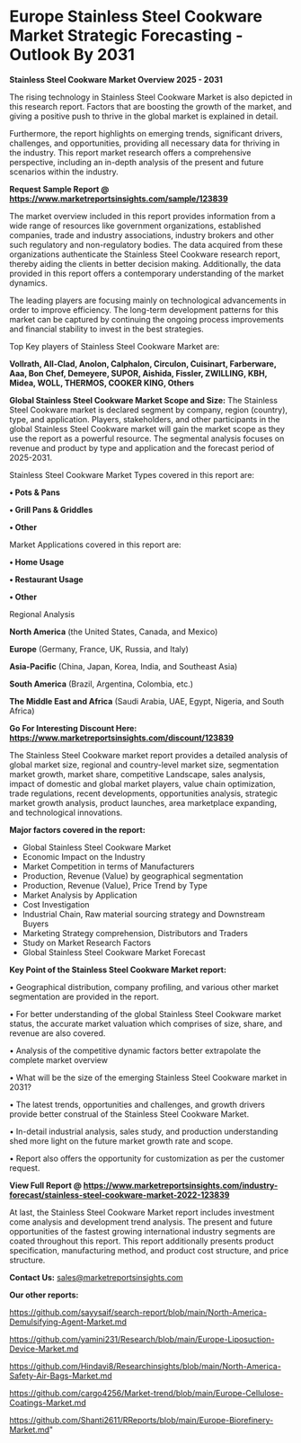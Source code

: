 # Europe Stainless Steel Cookware Market Strategic Forecasting - Outlook By 2031

<Strong> Stainless Steel Cookware Market Overview 2025 - 2031</strong>

The rising technology in Stainless Steel Cookware Market is also depicted in this research report. Factors that are boosting the growth of the market, and giving a positive push to thrive in the global market is explained in detail.

Furthermore, the report highlights on emerging trends, significant drivers, challenges, and opportunities, providing all necessary data for thriving in the industry. This report market research offers a comprehensive perspective, including an in-depth analysis of the present and future scenarios within the industry.

<strong>Request Sample Report @ <a href=https://www.marketreportsinsights.com/sample/123839>https://www.marketreportsinsights.com/sample/123839</a></strong>

The market overview included in this report provides information from a wide range of resources like government organizations, established companies, trade and industry associations, industry brokers and other such regulatory and non-regulatory bodies. The data acquired from these organizations authenticate the Stainless Steel Cookware research report, thereby aiding the clients in better decision making. Additionally, the data provided in this report offers a contemporary understanding of the market dynamics.

The leading players are focusing mainly on technological advancements in order to improve efficiency. The long-term development patterns for this market can be captured by continuing the ongoing process improvements and financial stability to invest in the best strategies.

Top Key players of Stainless Steel Cookware Market are:

<strong>Vollrath, All-Clad, Anolon, Calphalon, Circulon, Cuisinart, Farberware, Aaa, Bon Chef, Demeyere, SUPOR, Aishida, Fissler, ZWILLING, KBH, Midea, WOLL, THERMOS, COOKER KING, Others</strong>

<strong><b>Global Stainless Steel Cookware Market Scope and Size:</b></strong>
The Stainless Steel Cookware market is declared segment by company, region (country), type, and application. Players, stakeholders, and other participants in the global Stainless Steel Cookware market will gain the market scope as they use the report as a powerful resource. The segmental analysis focuses on revenue and product by type and application and the forecast period of 2025-2031.

Stainless Steel Cookware Market Types covered in this report are:

<strong>• Pots & Pans

• Grill Pans & Griddles

• Other</strong>

Market Applications covered in this report are:

<strong>• Home Usage

• Restaurant Usage

• Other</strong> 

Regional Analysis

<strong>North America</strong> (the United States, Canada, and Mexico)

<strong>Europe</strong> (Germany, France, UK, Russia, and Italy)

<strong>Asia-Pacific</strong> (China, Japan, Korea, India, and Southeast Asia)

<strong>South America</strong> (Brazil, Argentina, Colombia, etc.)

<strong>The Middle East and Africa</strong> (Saudi Arabia, UAE, Egypt, Nigeria, and South Africa)

<strong>Go For Interesting Discount Here: <a href=https://www.marketreportsinsights.com/discount/123839>https://www.marketreportsinsights.com/discount/123839</a></strong>

The Stainless Steel Cookware market report provides a detailed analysis of global market size, regional and country-level market size, segmentation market growth, market share, competitive Landscape, sales analysis, impact of domestic and global market players, value chain optimization, trade regulations, recent developments, opportunities analysis, strategic market growth analysis, product launches, area marketplace expanding, and technological innovations.

<strong><b>Major factors covered in the report:</b></strong>
<ul>
  <li>Global Stainless Steel Cookware Market </li>
  <li>Economic Impact on the Industry</li>
  <li>Market Competition in terms of Manufacturers</li>
  <li>Production, Revenue (Value) by geographical segmentation</li>
  <li>Production, Revenue (Value), Price Trend by Type</li>
  <li>Market Analysis by Application</li>
  <li>Cost Investigation</li>
  <li>Industrial Chain, Raw material sourcing strategy and Downstream Buyers</li>
  <li>Marketing Strategy comprehension, Distributors and Traders</li>
  <li>Study on Market Research Factors</li>
  <li>Global Stainless Steel Cookware Market Forecast</li>
</ul>

<strong><b>Key Point of the Stainless Steel Cookware Market report:</b></strong>

• Geographical distribution, company profiling, and various other market segmentation are provided in the report.

• For better understanding of the global Stainless Steel Cookware market status, the accurate market valuation which comprises of size, share, and revenue are also covered.

• Analysis of the competitive dynamic factors better extrapolate the complete market overview

• What will be the size of the emerging Stainless Steel Cookware market in 2031?

• The latest trends, opportunities and challenges, and growth drivers provide better construal of the Stainless Steel Cookware Market.

• In-detail industrial analysis, sales study, and production understanding shed more light on the future market growth rate and scope.

• Report also offers the opportunity for customization as per the customer request.

<strong><b>View Full Report @ <a href=https://www.marketreportsinsights.com/industry-forecast/stainless-steel-cookware-market-2022-123839>https://www.marketreportsinsights.com/industry-forecast/stainless-steel-cookware-market-2022-123839</a></b></strong>


At last, the Stainless Steel Cookware Market report includes investment come analysis and development trend analysis. The present and future opportunities of the fastest growing international industry segments are coated throughout this report. This report additionally presents product specification, manufacturing method, and product cost structure, and price structure.

<strong>Contact Us:</strong>
sales@marketreportsinsights.com

<strong>Our other reports:</strong>

<a href=https://github.com/sayysaif/search-report/blob/main/North-America-Demulsifying-Agent-Market.md>https://github.com/sayysaif/search-report/blob/main/North-America-Demulsifying-Agent-Market.md</a>

<a href=https://github.com/yamini231/Research/blob/main/Europe-Liposuction-Device-Market.md>https://github.com/yamini231/Research/blob/main/Europe-Liposuction-Device-Market.md</a>

<a href=https://github.com/Hindavi8/Researchinsights/blob/main/North-America-Safety-Air-Bags-Market.md>https://github.com/Hindavi8/Researchinsights/blob/main/North-America-Safety-Air-Bags-Market.md</a>

<a href=https://github.com/cargo4256/Market-trend/blob/main/Europe-Cellulose-Coatings-Market.md>https://github.com/cargo4256/Market-trend/blob/main/Europe-Cellulose-Coatings-Market.md</a>

<a href=https://github.com/Shanti2611/RReports/blob/main/Europe-Biorefinery-Market.md>https://github.com/Shanti2611/RReports/blob/main/Europe-Biorefinery-Market.md</a>"
